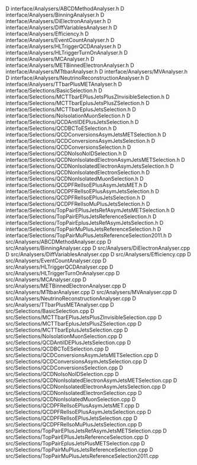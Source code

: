 D   interface/Analysers/ABCDMethodAnalyser.h
D   interface/Analysers/BinningAnalyser.h
D   interface/Analysers/DiElectronAnalyser.h
D   interface/Analysers/DiffVariablesAnalyser.h
D   interface/Analysers/Efficiency.h
D   interface/Analysers/EventCountAnalyser.h
D   interface/Analysers/HLTriggerQCDAnalyser.h
D   interface/Analysers/HLTriggerTurnOnAnalyser.h
D   interface/Analysers/MCAnalyser.h
D   interface/Analysers/METBinnedElectronAnalyser.h
D   interface/Analysers/MTtbarAnalyser.h
D   interface/Analysers/MVAnalyser.h
D   interface/Analysers/NeutrinoReconstructionAnalyser.h
D   interface/Analysers/TTbarPlusMETAnalyser.h
D   interface/Selections/BasicSelection.h
D   interface/Selections/MCTTbarEPlusJetsPlusZInvisibleSelection.h
D   interface/Selections/MCTTbarEplusJetsPlusZSelection.h
D   interface/Selections/MCTTbarEplusJetsSelection.h
D   interface/Selections/NoIsolationMuonSelection.h
D   interface/Selections/QCDAntiIDEPlusJetsSelection.h
D   interface/Selections/QCDBCToESelection.h
D   interface/Selections/QCDConversionsAsymJetsMETSelection.h
D   interface/Selections/QCDConversionsAsymJetsSelection.h
D   interface/Selections/QCDConversionsSelection.h
D   interface/Selections/QCDNoIsoNoIDSelection.h
D   interface/Selections/QCDNonIsolatedElectronAsymJetsMETSelection.h
D   interface/Selections/QCDNonIsolatedElectronAsymJetsSelection.h
D   interface/Selections/QCDNonIsolatedElectronSelection.h
D   interface/Selections/QCDNonIsolatedMuonSelection.h
D   interface/Selections/QCDPFRelIsoEPlusAsymJetsMET.h
D   interface/Selections/QCDPFRelIsoEPlusAsymJetsSelection.h
D   interface/Selections/QCDPFRelIsoEPlusJetsSelection.h
D   interface/Selections/QCDPFRelIsoMuPlusJetsSelection.h
D   interface/Selections/TopPairEPlusJetsRefAsymJetsMETSelection.h
D   interface/Selections/TopPairEPlusJetsReferenceSelection.h
D   interface/Selections/TopPairEplusJetsRefAsymJetsSelection.h
D   interface/Selections/TopPairMuPlusJetsReferenceSelection.h
D   interface/Selections/TopPairMuPlusJetsReferenceSelection2011.h
D   src/Analysers/ABCDMethodAnalyser.cpp
D   src/Analysers/BinningAnalyser.cpp
D   src/Analysers/DiElectronAnalyser.cpp
D   src/Analysers/DiffVariablesAnalyser.cpp
D   src/Analysers/Efficiency.cpp
D   src/Analysers/EventCountAnalyser.cpp
D   src/Analysers/HLTriggerQCDAnalyser.cpp
D   src/Analysers/HLTriggerTurnOnAnalyser.cpp
D   src/Analysers/MCAnalyser.cpp
D   src/Analysers/METBinnedElectronAnalyser.cpp
D   src/Analysers/MTtbarAnalyser.cpp
D   src/Analysers/MVAnalyser.cpp
D   src/Analysers/NeutrinoReconstructionAnalyser.cpp
D   src/Analysers/TTbarPlusMETAnalyser.cpp
D   src/Selections/BasicSelection.cpp
D   src/Selections/MCTTbarEPlusJetsPlusZInvisibleSelection.cpp
D   src/Selections/MCTTbarEplusJetsPlusZSelection.cpp
D   src/Selections/MCTTbarEplusJetsSelection.cpp
D   src/Selections/NoIsolationMuonSelection.cpp
D   src/Selections/QCDAntiIDEPlusJetsSelection.cpp
D   src/Selections/QCDBCToESelection.cpp
D   src/Selections/QCDConversionsAsymJetsMETSelection.cpp
D   src/Selections/QCDConversionsAsymJetsSelection.cpp
D   src/Selections/QCDConversionsSelection.cpp
D   src/Selections/QCDNoIsoNoIDSelection.cpp
D   src/Selections/QCDNonIsolatedElectronAsymJetsMETSelection.cpp
D   src/Selections/QCDNonIsolatedElectronAsymJetsSelection.cpp
D   src/Selections/QCDNonIsolatedElectronSelection.cpp
D   src/Selections/QCDNonIsolatedMuonSelection.cpp
D   src/Selections/QCDPFRelIsoEPlusAsymJetsMET.cpp
D   src/Selections/QCDPFRelIsoEPlusAsymJetsSelection.cpp
D   src/Selections/QCDPFRelIsoEPlusJetsSelection.cpp
D   src/Selections/QCDPFRelIsoMuPlusJetsSelection.cpp
D   src/Selections/TopPairEPlusJetsRefAsymJetsMETSelection.cpp
D   src/Selections/TopPairEPlusJetsReferenceSelection.cpp
D   src/Selections/TopPairEplusJetsPlusMETSelection.cpp
D   src/Selections/TopPairMuPlusJetsReferenceSelection.cpp
D   src/Selections/TopPairMuPlusJetsReferenceSelection2011.cpp
